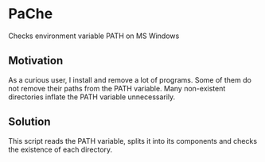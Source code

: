 # PaChe

 Checks environment variable PATH on MS Windows

## Motivation

As a curious user, I install and remove a lot of programs. Some of them do not remove their paths from the PATH variable. Many non-existent directories inflate the PATH variable unnecessarily.

## Solution

This script reads the PATH variable, splits it into its components and checks the existence of each directory.

